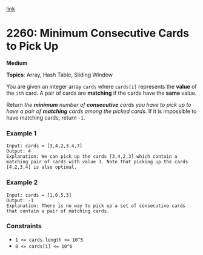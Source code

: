 [link](https://leetcode.com/problems/minimum-consecutive-cards-to-pick-up/description/)

# 2260: Minimum Consecutive Cards to Pick Up

**Medium**

**Topics**: Array, Hash Table, Sliding Window

You are given an integer array `cards` where `cards[i]` represents the **value** of the `ith` card. A pair of cards are **matching** if the cards have the **same** value.

Return _the **minimum** number of **consecutive** cards you have to pick up to have a pair of **matching** cards among the picked cards._ If it is impossible to have matching cards, return `-1`.

### Example 1
```
Input: cards = [3,4,2,3,4,7]
Output: 4
Explanation: We can pick up the cards [3,4,2,3] which contain a matching pair of cards with value 3. Note that picking up the cards [4,2,3,4] is also optimal.
```

### Example 2
```
Input: cards = [1,0,5,3]
Output: -1
Explanation: There is no way to pick up a set of consecutive cards that contain a pair of matching cards.
```

### Constraints
- `1 <= cards.length <= 10^5`
- `0 <= cards[i] <= 10^6`